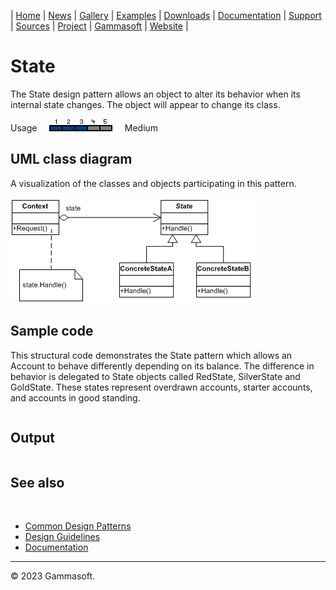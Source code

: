 | [Home](home.md) | [News](news.md) | [Gallery](gallery.md) | [Examples](examples.md) | [Downloads](downloads.md) | [Documentation](documentation.md) | [Support](support.md) | [Sources](https://github.com/gammasoft71/xtd) | [Project](https://sourceforge.net/projects/xtdpro/) | [Gammasoft](gammasoft.md) | [Website](https://gammasoft71.github.io/xtd) |

# State

The State design pattern allows an object to alter its behavior when its internal state changes. The object will appear to change its class.

Usage     ![Usage](pictures/usage3.png)     Medium

## UML class diagram

A visualization of the classes and objects participating in this pattern.

![diagram](pictures/diagrams/uml/design_patterns/state.png)

## Sample code

This structural code demonstrates the State pattern which allows an Account to behave differently depending on its balance. The difference in behavior is delegated to State objects called RedState, SilverState and GoldState. These states represent overdrawn accounts, starter accounts, and accounts in good standing.

```cpp

```

## Output

```

```

## See also
​
* [Common Design Patterns](common_design_patterns.md)
* [Design Guidelines](design_guidelines.md)
* [Documentation](documentation.md)

______________________________________________________________________________________________

© 2023 Gammasoft.
